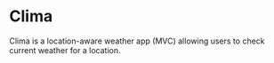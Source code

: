 # Clima
Clima is a location-aware weather app (MVC) allowing users to check current weather for a location.
